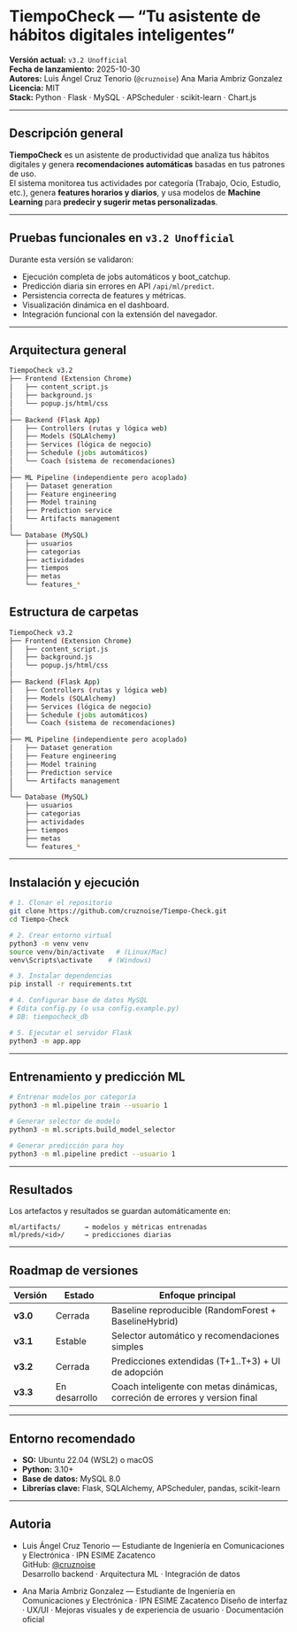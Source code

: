 #  TiempoCheck — “Tu asistente de hábitos digitales inteligentes”

**Versión actual:** `v3.2 Unofficial`  
**Fecha de lanzamiento:** 2025-10-30  
**Autores:** 
Luis Ángel Cruz Tenorio (`@cruznoise`)
Ana Maria Ambriz Gonzalez
**Licencia:** MIT  
**Stack:** Python · Flask · MySQL · APScheduler · scikit-learn · Chart.js

---

##  Descripción general

**TiempoCheck** es un asistente de productividad que analiza tus hábitos digitales y genera **recomendaciones automáticas** basadas en tus patrones de uso.  
El sistema monitorea tus actividades por categoría (Trabajo, Ocio, Estudio, etc.), genera **features horarios y diarios**, y usa modelos de **Machine Learning** para **predecir y sugerir metas personalizadas**.

---

## Pruebas funcionales en `v3.2 Unofficial`

Durante esta versión se validaron:
- Ejecución completa de jobs automáticos y boot_catchup.
- Predicción diaria sin errores en API `/api/ml/predict`.
- Persistencia correcta de features y métricas.
- Visualización dinámica en el dashboard.
- Integración funcional con la extensión del navegador.

---

##  Arquitectura general

```bash
TiempoCheck v3.2
├── Frontend (Extension Chrome)
│   ├── content_script.js
│   ├── background.js
│   └── popup.js/html/css
│
├── Backend (Flask App)
│   ├── Controllers (rutas y lógica web)
│   ├── Models (SQLAlchemy)
│   ├── Services (lógica de negocio)
│   ├── Schedule (jobs automáticos)
│   └── Coach (sistema de recomendaciones)
│
├── ML Pipeline (independiente pero acoplado)
│   ├── Dataset generation
│   ├── Feature engineering
│   ├── Model training
│   ├── Prediction service
│   └── Artifacts management
│
└── Database (MySQL)
    ├── usuarios
    ├── categorias
    ├── actividades
    ├── tiempos
    ├── metas
    └── features_*
```
##  Estructura de carpetas

```bash
TiempoCheck v3.2
├── Frontend (Extension Chrome)
│   ├── content_script.js
│   ├── background.js
│   └── popup.js/html/css
│
├── Backend (Flask App)
│   ├── Controllers (rutas y lógica web)
│   ├── Models (SQLAlchemy)
│   ├── Services (lógica de negocio)
│   ├── Schedule (jobs automáticos)
│   └── Coach (sistema de recomendaciones)
│
├── ML Pipeline (independiente pero acoplado)
│   ├── Dataset generation
│   ├── Feature engineering
│   ├── Model training
│   ├── Prediction service
│   └── Artifacts management
│
└── Database (MySQL)
    ├── usuarios
    ├── categorias
    ├── actividades
    ├── tiempos
    ├── metas
    └── features_*
```
---

##  Instalación y ejecución

```bash
# 1. Clonar el repositorio
git clone https://github.com/cruznoise/Tiempo-Check.git
cd Tiempo-Check

# 2. Crear entorno virtual
python3 -m venv venv
source venv/bin/activate   # (Linux/Mac)
venv\Scripts\activate    # (Windows)

# 3. Instalar dependencias
pip install -r requirements.txt

# 4. Configurar base de datos MySQL
# Edita config.py (o usa config.example.py)
# DB: tiempocheck_db

# 5. Ejecutar el servidor Flask
python3 -m app.app
```

---

## Entrenamiento y predicción ML

```bash
# Entrenar modelos por categoría
python3 -m ml.pipeline train --usuario 1

# Generar selector de modelo
python3 -m ml.scripts.build_model_selector

# Generar predicción para hoy
python3 -m ml.pipeline predict --usuario 1
```

---

##  Resultados

Los artefactos y resultados se guardan automáticamente en:
```
ml/artifacts/      → modelos y métricas entrenadas
ml/preds/<id>/     → predicciones diarias
```

---

##  Roadmap de versiones

| Versión | Estado | Enfoque principal |
|----------|---------|------------------|
| **v3.0** |  Cerrada | Baseline reproducible (RandomForest + BaselineHybrid) |
| **v3.1** |  Estable | Selector automático y recomendaciones simples |
| **v3.2** |  Cerrada | Predicciones extendidas (T+1..T+3) + UI de adopción |
| **v3.3** |  En desarrollo | Coach inteligente con metas dinámicas, correción de errores y version final |

---

##  Entorno recomendado
- **SO:** Ubuntu 22.04 (WSL2) o macOS  
- **Python:** 3.10+  
- **Base de datos:** MySQL 8.0  
- **Librerías clave:** Flask, SQLAlchemy, APScheduler, pandas, scikit-learn

---

##  Autoria

- Luis Ángel Cruz Tenorio — Estudiante de Ingeniería en Comunicaciones y Electrónica · IPN ESIME Zacatenco  
  GitHub: [@cruznoise](https://github.com/cruznoise)  
  Desarrollo backend · Arquitectura ML · Integración de datos

- Ana Maria Ambriz Gonzalez — Estudiante de Ingeniería en Comunicaciones y Electrónica · IPN ESIME Zacatenco
  Diseño de interfaz · UX/UI · Mejoras visuales y de experiencia de usuario · Documentación oficial 
  
